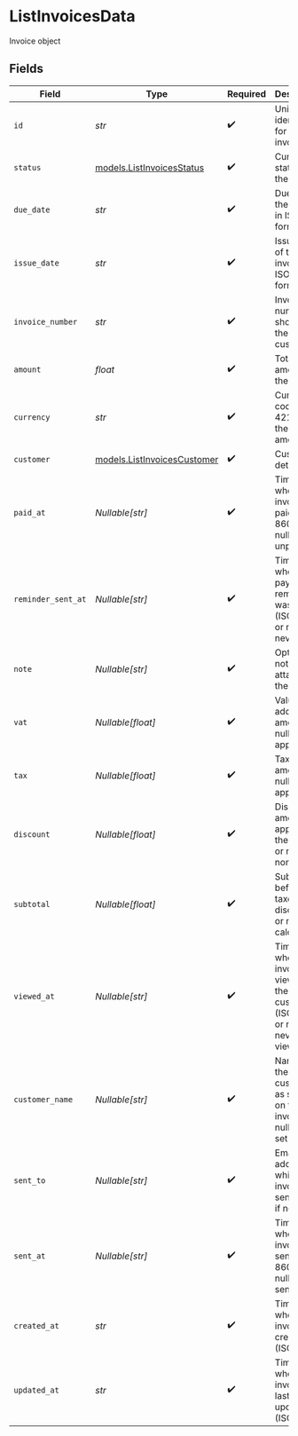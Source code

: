 # ListInvoicesData

Invoice object


## Fields

| Field                                                                                     | Type                                                                                      | Required                                                                                  | Description                                                                               | Example                                                                                   |
| ----------------------------------------------------------------------------------------- | ----------------------------------------------------------------------------------------- | ----------------------------------------------------------------------------------------- | ----------------------------------------------------------------------------------------- | ----------------------------------------------------------------------------------------- |
| `id`                                                                                      | *str*                                                                                     | :heavy_check_mark:                                                                        | Unique identifier for the invoice                                                         | b3b7e6e2-8c2a-4e2a-9b1a-2e4b5c6d7f8a                                                      |
| `status`                                                                                  | [models.ListInvoicesStatus](../models/listinvoicesstatus.md)                              | :heavy_check_mark:                                                                        | Current status of the invoice                                                             | paid                                                                                      |
| `due_date`                                                                                | *str*                                                                                     | :heavy_check_mark:                                                                        | Due date of the invoice in ISO 8601 format                                                | 2024-06-30T23:59:59.000Z                                                                  |
| `issue_date`                                                                              | *str*                                                                                     | :heavy_check_mark:                                                                        | Issue date of the invoice in ISO 8601 format                                              | 2024-06-01T00:00:00.000Z                                                                  |
| `invoice_number`                                                                          | *str*                                                                                     | :heavy_check_mark:                                                                        | Invoice number as shown to the customer                                                   | INV-2024-001                                                                              |
| `amount`                                                                                  | *float*                                                                                   | :heavy_check_mark:                                                                        | Total amount of the invoice                                                               | 1500.75                                                                                   |
| `currency`                                                                                | *str*                                                                                     | :heavy_check_mark:                                                                        | Currency code (ISO 4217) for the invoice amount                                           | USD                                                                                       |
| `customer`                                                                                | [models.ListInvoicesCustomer](../models/listinvoicescustomer.md)                          | :heavy_check_mark:                                                                        | Customer details                                                                          |                                                                                           |
| `paid_at`                                                                                 | *Nullable[str]*                                                                           | :heavy_check_mark:                                                                        | Timestamp when the invoice was paid (ISO 8601), or null if unpaid                         | 2024-06-15T12:00:00.000Z                                                                  |
| `reminder_sent_at`                                                                        | *Nullable[str]*                                                                           | :heavy_check_mark:                                                                        | Timestamp when a payment reminder was sent (ISO 8601), or null if never sent              | 2024-06-10T09:00:00.000Z                                                                  |
| `note`                                                                                    | *Nullable[str]*                                                                           | :heavy_check_mark:                                                                        | Optional note attached to the invoice                                                     | Thank you for your business.                                                              |
| `vat`                                                                                     | *Nullable[float]*                                                                         | :heavy_check_mark:                                                                        | Value-added tax amount, or null if not applicable                                         | 120                                                                                       |
| `tax`                                                                                     | *Nullable[float]*                                                                         | :heavy_check_mark:                                                                        | Tax amount, or null if not applicable                                                     | 80                                                                                        |
| `discount`                                                                                | *Nullable[float]*                                                                         | :heavy_check_mark:                                                                        | Discount amount applied to the invoice, or null if none                                   | 50                                                                                        |
| `subtotal`                                                                                | *Nullable[float]*                                                                         | :heavy_check_mark:                                                                        | Subtotal before taxes and discounts, or null if not calculated                            | 1400                                                                                      |
| `viewed_at`                                                                               | *Nullable[str]*                                                                           | :heavy_check_mark:                                                                        | Timestamp when the invoice was viewed by the customer (ISO 8601), or null if never viewed | 2024-06-05T14:30:00.000Z                                                                  |
| `customer_name`                                                                           | *Nullable[str]*                                                                           | :heavy_check_mark:                                                                        | Name of the customer as shown on the invoice, or null if not set                          | Acme Corporation                                                                          |
| `sent_to`                                                                                 | *Nullable[str]*                                                                           | :heavy_check_mark:                                                                        | Email address to which the invoice was sent, or null if not sent                          | billing@acme.com                                                                          |
| `sent_at`                                                                                 | *Nullable[str]*                                                                           | :heavy_check_mark:                                                                        | Timestamp when the invoice was sent (ISO 8601), or null if not sent                       | 2024-06-02T08:00:00.000Z                                                                  |
| `created_at`                                                                              | *str*                                                                                     | :heavy_check_mark:                                                                        | Timestamp when the invoice was created (ISO 8601)                                         | 2024-06-01T07:00:00.000Z                                                                  |
| `updated_at`                                                                              | *str*                                                                                     | :heavy_check_mark:                                                                        | Timestamp when the invoice was last updated (ISO 8601)                                    | 2024-06-15T10:00:00.000Z                                                                  |